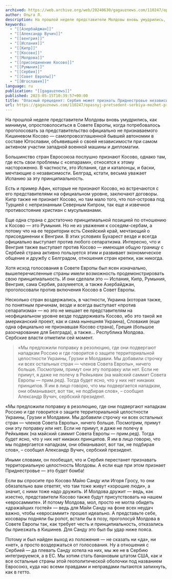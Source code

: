 ```yaml
---
archived: https://web.archive.org/web/20240630/gagauznews.com/110247/opasnyj-pretsedent-serbiya-mozhet-priznat-pridnestrove-nezavisimym-gosudarstvom.html
author: Ольга Л.
description: На прошлой неделе представители Молдовы вновь умудрились, как минимум, опростоволоситься в Совете Европы, когда потребовалось проголосовать за представительство официально не признаваемого Кишиневом Косово — самопровозглашенной бывшей автономии в составе Югославии, объявившей о своей независимости при самом активном участии западной военной машины и дипломатии. Большинство стран Евросоюза послушно признают Косово, однако там, где есть свои проблемы с «сепарами», относятся к этому настороженно. В частности, это Испания, где и каталонцы, и баски, мечтающие о независимости. Белград, кстати, весьма уважает Испанию за эту принципиальность. Есть и пример Афин, которые не признают Косово, но встречаются с его представителями на официальном уровне, заключают договоры. Кипр […]
keywords:
  - "[[Азербайджан]]"
  - "[[Александр Вучич]]"
  - "[[венгрия]]"
  - "[[Испания]]"
  - "[[Кипр]]"
  - "[[Косово]]"
  - "[[Молдова]]"
  - "[[присоединение Косово]]"
  - "[[Румыния]]"
  - "[[Сербия]]"
  - "[[Совет Европы]]"
  - "[[Югославия]]"
language: ru
publication: "[[gagauznews]]"
published: 2023-05-15T10:39:57+00:00
title: "Опасный прецедент: Сербия может признать Приднестровье независимым государством"
url: https://gagauznews.com/110247/opasnyj-pretsedent-serbiya-mozhet-priznat-pridnestrove-nezavisimym-gosudarstvom.html
---
```


На прошлой неделе представители Молдовы вновь умудрились, как минимум, опростоволоситься в Совете Европы, когда потребовалось проголосовать за представительство официально не признаваемого Кишиневом Косово — самопровозглашенной бывшей автономии в составе Югославии, объявившей о своей независимости при самом активном участии западной военной машины и дипломатии.

Большинство стран Евросоюза послушно признают Косово, однако там, где есть свои проблемы с «сепарами», относятся к этому настороженно. В частности, это Испания, где и каталонцы, и баски, мечтающие о независимости. Белград, кстати, весьма уважает Испанию за эту принципиальность.

Есть и пример Афин, которые не признают Косово, но встречаются с его представителями на официальном уровне, заключают договоры. Кипр также не признает Косово, но там мало того, что пол-острова под Турцией с непризнанным Северным Кипром, так еще и извечное противостояние христиан с мусульманами.

Еще одна страна с достаточно принципиальной позицией по отношению к Косово — это Румыния. Но не из уважения к соседям-сербам, а потому что на ее территории есть Секейский край, мечтающий о присоединении к Венгрии. В этих условиях Бухарест везде и всегда официально выступает против любого сепаратизма. Интересно, что и Венгрия также выступает против Косово — имеющая общую границу с Сербией страна активно пользуется этим и развивает экономическое общение и дружбу с Белградом, отношения стран крепки, как никогда.

Хотя исход голосования в Совете Европы был ясен изначально, вышеперечисленные страны имели возможность продемонстрировать свою принципиальность. И они сделали это — Испания, Кипр, Румыния, Венгрия, сама Сербия, разумеется, а также Азербайджан, проголосовали против включения Косово в Совет Европы.

Несколько стран воздержались, в частности, Украина (которая также, по понятным причинам, везде и всегда выступает «против сепаратизма» — но это не мешает ее представителям на неофициальном уровне везде поддерживать Косово, ибо это такой же американский проект, как и сама нынешняя Украина), Словакия (еще одна официально не признавшая Косово страна), Греция (большое разочарование для Белграда), а также… Республика Молдова. Сербские власти отметили сей момент.

> «Мы предложили поправку в резолюцию, где они подвергают нападкам Россию и где говорится о защите территориальной целостности Украины, Грузии и Молдавии. Мы добавили строчку «и всех остальных стран — членов Совета Европы», ничего больше. Посмотрим, примут они эту поправку или нет. Если не примут, я даже не полечу в Рейкьявик (на майский саммит Совета Европы — прим.ред). Тогда будет ясно, что у них нет никаких принципов. Я им в лицо говорю, что мы подвергается нападкам, они обманывают, вот так, не подбирая слов», – сообщил Александр Вучич, сербский президент.

«Мы предложили поправку в резолюцию, где они подвергают нападкам Россию и где говорится о защите территориальной целостности Украины, Грузии и Молдавии. Мы добавили строчку «и всех остальных стран — членов Совета Европы», ничего больше. Посмотрим, примут они эту поправку или нет. Если не примут, я даже не полечу в Рейкьявик (на майский саммит Совета Европы — прим.ред). Тогда будет ясно, что у них нет никаких принципов. Я им в лицо говорю, что мы подвергается нападкам, они обманывают, вот так, не подбирая слов», – сообщил Александр Вучич, сербский президент.

Иными словами, он пообещал, что и Сербия перестанет признавать территориальную целостность Молдовы. А если еще при этом признает Приднестровье — это будет бомба!

Если вы спросите про Косово Майю Санду или Игоря Гросу, то они обязательно вам ответят, что там тоже живут «хорошие люди», а значит, с ними тоже надо дружить. И Молдова дружит — ведь, как изестно, представители Косово также будут присутствовать на нашем «евросаммите». И потому Молдова, мол, просто не могла обидеть «дражайших гостей» — ведь для Майи Санду на фоне всех неудач важно, чтобы «евросаммит» прошел идеально. А представьте себе, косовары подняли бы ропот, встали бы в позу, проголосуй Молдова в Совете Европы так, как требует честь и принципиальность, отказались бы приезжать в Кишинев. Для Санду это был бы удар ниже пояса.

Потому и был найден выход из положения — не сказать ни «да», ни «нет», а просто воздержаться от голосования. Ну а отношения с Сербией — да плевать Санду хотела на них, мы же не в Сербию интегрируемся, а в ЕС. Мы хотим стать банановым штатом США, как и все остальные страны этой геополитической оболочки под названием Евросоюз, куда нас всеми правдами и неправдами пытаются запихнуть, как в гетто.